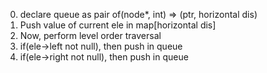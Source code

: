 0. declare queue as pair of(node*, int) => (ptr, horizontal dis)
1. Push value of current ele in map[horizontal dis]
2. Now, perform level order traversal
3. if(ele->left not null), then push in queue
4. if(ele->right not null), then push in queue